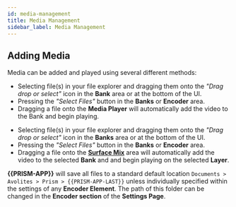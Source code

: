 ```yaml
---
id: media-management
title: Media Management
sidebar_label: Media Management
---
```


## Adding Media

Media can be added and played using several different methods:
<div style={{display: (`{{PRISM-APP-LOWER}}` === 'player') ? '' : 'none'}}> 

- Selecting file(s) in your file explorer and dragging them onto the _"Drag drop or select"_ icon in the **Bank** area or at the bottom of the UI.
- Pressing the _"Select Files"_ button in the **Banks** or **Encoder** area.
- Dragging a file onto the **Media Player** will automatically add the video to the Bank and begin playing.

</div>

<div style={{display: (`{{PRISM-APP-LOWER}}` === 'zero' || `{{PRISM-APP-LOWER}}` === 'prism') ? '' : 'none'}}> 

- Selecting file(s) in your file explorer and dragging them onto the _"Drag drop or select"_ icon in the **Banks** area or at the bottom of the UI.
- Pressing the _"Select Files"_ button in the **Banks** or **Encoder** area.
- Dragging a file onto the [**Surface Mix**](../play/layers#surface-mix) area will automatically add the video to the selected **Bank** and and begin playing on the selected **Layer**.

</div>

**{{PRISM-APP}}** will save all files to a standard default location `Documents > Avolites > Prism > {{PRISM-APP-LAST}}` unless individually specified within the settings of any **Encoder Element**. The path of this folder can be changed in the **Encoder section** of the **Settings Page**.